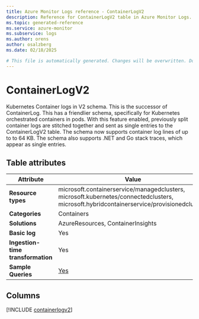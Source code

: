 ```yaml
---
title: Azure Monitor Logs reference - ContainerLogV2
description: Reference for ContainerLogV2 table in Azure Monitor Logs.
ms.topic: generated-reference
ms.service: azure-monitor
ms.subservice: logs
ms.author: orens
author: osalzberg
ms.date: 02/18/2025

# This file is automatically generated. Changes will be overwritten. Do not change this file directly.
---
```


# ContainerLogV2

Kubernetes Container logs in V2 schema. This is the successor of ContainerLog. This has a friendlier schema, specifically for Kubernetes orchestrated containers in pods. With this feature enabled, previously split container logs are stitched together and sent as single entries to the ContainerLogV2 table. The schema now supports container log lines of up to to 64 KB. The schema also supports .NET and Go stack traces, which appear as single entries.


## Table attributes

|Attribute|Value|
|---|---|
|**Resource types**|microsoft.containerservice/managedclusters,<br>microsoft.kubernetes/connectedclusters,<br>microsoft.hybridcontainerservice/provisionedclusters|
|**Categories**|Containers|
|**Solutions**| AzureResources, ContainerInsights|
|**Basic log**|Yes|
|**Ingestion-time transformation**|Yes|
|**Sample Queries**|[Yes](/azure/azure-monitor/reference/queries/containerlogv2)|



## Columns
  
[!INCLUDE [containerlogv2](~/reusable-content/ce-skilling/azure/includes/azure-monitor/reference/tables/containerlogv2-include.md)]

